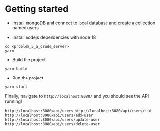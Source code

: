 # Getting started

- Install mongoDB and connect to local database and create a collection named users

- Install nodejs dependencies with node 18

```
cd <problem_5_a_crude_server>
yarn
```

- Build the project

```
yarn build
```

- Run the project

```
yarn start
```

Finally, navigate to `http://localhost:8080/` and you should see the API running!

`http://localhost:8080/api/users`
`http://localhost:8080/api/users/:id`
`http://localhost:8080/api/users/add-user`
`http://localhost:8080/api/users/update-user`
`http://localhost:8080/api/users/delete-user`
